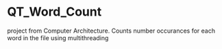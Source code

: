 # QT_Word_Count
project from Computer Architecture. Counts number occurances for each word in the file using multithreading

